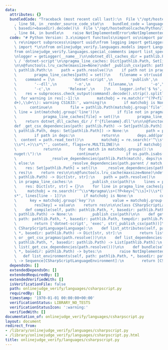 ```yaml
---
data:
  attributes: {}
  bundledCode: "Traceback (most recent call last):\n  File \"/opt/hostedtoolcache/Python/3.8.5/x64/lib/python3.8/site-packages/onlinejudge_verify/documentation/build.py\"\
    , line 58, in _render_source_code_stat\n    bundled_code = language.bundle(stat.path,\
    \ basedir=basedir).decode()\n  File \"/opt/hostedtoolcache/Python/3.8.5/x64/lib/python3.8/site-packages/onlinejudge_verify/languages/python.py\"\
    , line 84, in bundle\n    raise NotImplementedError\nNotImplementedError\n"
  code: "# Python Version: 3.x\nimport functools\nimport os\nimport pathlib\nimport\
    \ re\nimport subprocess\nimport uuid\nfrom logging import getLogger\nfrom typing\
    \ import *\n\nfrom onlinejudge_verify.languages.models import Language, LanguageEnvironment\n\
    from onlinejudge_verify.languages.special_comments import list_special_comments\n\
    \nlogger = getLogger(__name__)\n\ndotnet_dll_caches_dir = pathlib.Path('.verify-helper/cache')\
    \ / 'dotnet-script'\n\npragma_line_caches: Dict[pathlib.Path, Set[int]] = {}\n\
    \n\n@functools.lru_cache(maxsize=None)\ndef _publish_csx(path: pathlib.Path) ->\
    \ pathlib.Path:\n    path = path.resolve()\n    if path not in pragma_line_caches:\n\
    \        pragma_line_caches[path] = set()\n    filename = str(uuid.uuid4())\n\
    \    command = [\n        'dotnet-script',\n        'publish',\n        str(path),\n\
    \        '--dll',\n        '-n',\n        filename,\n        '-o',\n        str(dotnet_dll_caches_dir),\n\
    \        '-c',\n        'Release',\n    ]\n    logger.info('$ %s', ' '.join(command))\n\
    \    res = subprocess.check_output(command).decode().strip().splitlines()\n  \
    \  for warning in res[:-1]:\n        matchobj = re.match(r'^(?P<file>.*)\\((?P<line>\\\
    d+),\\d+\\): warning CS1633:', warning)\n        if matchobj is None:\n      \
    \      continue\n        file = pathlib.Path(matchobj.group('file'))\n       \
    \ line = int(matchobj.group('line'))\n        if file not in pragma_line_caches:\n\
    \            pragma_line_caches[file] = set()\n        pragma_line_caches[file].add(line)\n\
    \    return dotnet_dll_caches_dir / f'{filename}.dll'\n\n\n@functools.lru_cache(maxsize=None)\n\
    def _get_csx_dependencies(path: pathlib.Path) -> Set[pathlib.Path]:\n    def _resolve_dependencies(path:\
    \ pathlib.Path, deps: Set[pathlib.Path]) -> None:\n        path = path.resolve()\n\
    \        if path in deps:\n            return\n        deps.add(path)\n      \
    \  content = path.read_text()\n        matchobj = re.search(r'^\\s*#load\\s*\"\
    \\s*(.+)\\s*\"', content, flags=re.MULTILINE)\n        if matchobj is None:\n\
    \            return\n        for match in matchobj.groups():\n            if match.startswith(\"\
    nuget:\"):\n                continue\n            if os.path.isabs(match):\n \
    \               _resolve_dependencies(pathlib.Path(match), deps)\n           \
    \ else:\n                _resolve_dependencies(path.parent / match, deps)\\\n\n\
    \    res: Set[pathlib.Path] = set()\n    _resolve_dependencies(path.resolve(),\
    \ res)\n    return res\n\n\n@functools.lru_cache(maxsize=None)\ndef _get_csx_pragmas(path:\
    \ pathlib.Path) -> Dict[str, str]:\n    path = path.resolve()\n    if path not\
    \ in pragma_line_caches:\n        _publish_csx(path)\n    lines = path.read_text().splitlines()\n\
    \    res: Dict[str, str] = {}\n    for line in pragma_line_caches[path]:\n   \
    \     matchobj = re.search(r'^\\s*#pragma\\s+(?P<key>[^\\s]+)\\s*(?P<value>.*)\\\
    s*', lines[line - 1])\n        if matchobj is None:\n            continue\n  \
    \      key = matchobj.group('key')\n        value = matchobj.group('value')\n\
    \        res[key] = value\n    return res\n\n\nclass CSharpScriptLanguageEnvironment(LanguageEnvironment):\n\
    \    def compile(self, path: pathlib.Path, *, basedir: pathlib.Path, tempdir:\
    \ pathlib.Path) -> None:\n        _publish_csx(path)\n\n    def get_execute_command(self,\
    \ path: pathlib.Path, *, basedir: pathlib.Path, tempdir: pathlib.Path) -> List[str]:\n\
    \        return ['dotnet-script', 'exec', str(_publish_csx(path))]\n\n\nclass\
    \ CSharpScriptLanguage(Language):\n    def list_attributes(self, path: pathlib.Path,\
    \ *, basedir: pathlib.Path) -> Dict[str, str]:\n        return list_special_comments(path.resolve())\
    \ or _get_csx_pragmas(path.resolve())\n\n    def list_dependencies(self, path:\
    \ pathlib.Path, *, basedir: pathlib.Path) -> List[pathlib.Path]:\n        return\
    \ list(_get_csx_dependencies(path.resolve()))\n\n    def bundle(self, path: pathlib.Path,\
    \ *, basedir: pathlib.Path) -> bytes:\n        raise NotImplementedError\n\n \
    \   def list_environments(self, path: pathlib.Path, *, basedir: pathlib.Path)\
    \ -> Sequence[CSharpScriptLanguageEnvironment]:\n        return [CSharpScriptLanguageEnvironment()]\n"
  dependsOn: []
  extendedDependsOn: []
  extendedRequiredBy: []
  extendedVerifiedWith: []
  isVerificationFile: false
  path: onlinejudge_verify/languages/csharpscript.py
  requiredBy: []
  timestamp: '1970-01-01 00:00:00+00:00'
  verificationStatus: LIBRARY_NO_TESTS
  verificationStatusIcon: ':warning:'
  verifiedWith: []
documentation_of: onlinejudge_verify/languages/csharpscript.py
layout: document
redirect_from:
- /library/onlinejudge_verify/languages/csharpscript.py
- /library/onlinejudge_verify/languages/csharpscript.py.html
title: onlinejudge_verify/languages/csharpscript.py
---
```

